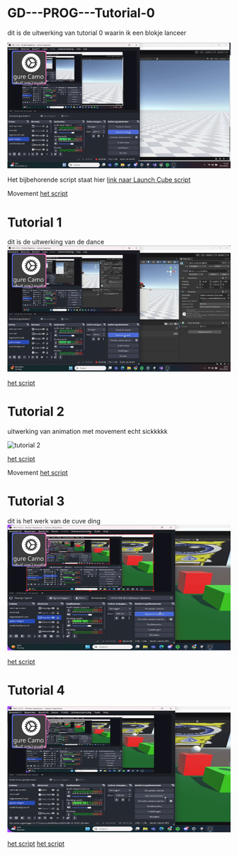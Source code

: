 # GD---PROG---Tutorial-0

dit is de uitwerking van tutorial 0 waarin ik een blokje lanceer

![tutorial 0](img/ezgif.com-video-to-gif-converter.gif)

Het bijbehorende script staat hier [link naar Launch Cube script](/GD%20-%20PROG%20-%20Tutorial/Assets/LaunchCube.cs)

Movement [het script](/GD%20-%20PROG%20-%20Tutorial/Assets/movement.cs)

# Tutorial 1

dit is de uitwerking van de dance
![tutorial 1](img/2025-03-2810-53-49-ezgif.com-video-to-gif-converter2.gif)

[het script](/GD%20-%20PROG%20-%20Tutorial/Assets/dans.cs)

# Tutorial 2 

uitwerking van animation met movement echt sickkkkk

![tutorial 2](img/2025-03-2814-22-15-ezgif.com-video-to-gif-converter%20(1).gif)

[het script](/GD%20-%20PROG%20-%20Tutorial/Assets/animatie.cs)

Movement [het script](/GD%20-%20PROG%20-%20Tutorial/Assets/movement.cs)

# Tutorial 3

dit is het werk van de cuve ding
![tutorial 3](img/2025-04-1014-07-31-ezgif.com-video-to-gif-converter.gif)

[het script](/GD%20-%20PROG%20-%20Tutorial/Assets/Jump.cs)


# Tutorial 4 

![tutorial 4](img/2025-04-1612-51-36-ezgif.com-video-to-gif-converter.gif)

[het script](/GD%20-%20PROG%20-%20Tutorial/Assets/PICKUP.cs)
[het script](/GD%20-%20PROG%20-%20Tutorial/Assets/keepscore.cs)

